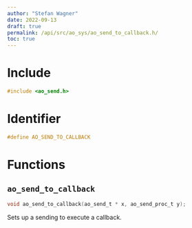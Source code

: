 ```yaml
---
author: "Stefan Wagner"
date: 2022-09-13
draft: true
permalink: /api/src/ao_sys/ao_send_to_callback.h/
toc: true
---
```


# Include

```c
#include <ao_send.h>
```

# Identifier

```c
#define AO_SEND_TO_CALLBACK
```

# Functions

## `ao_send_to_callback`

```c
void ao_send_to_callback(ao_send_t * x, ao_send_proc_t y);
```

Sets up a sending to execute a callback.
